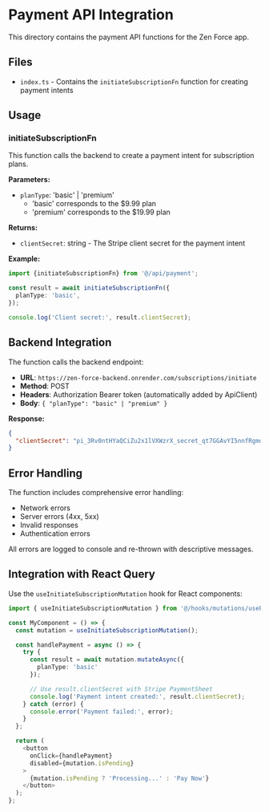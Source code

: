 # Payment API Integration

This directory contains the payment API functions for the Zen Force app.

## Files

- `index.ts` - Contains the `initiateSubscriptionFn` function for creating payment intents

## Usage

### initiateSubscriptionFn

This function calls the backend to create a payment intent for subscription plans.

**Parameters:**

- `planType`: 'basic' | 'premium'
  - 'basic' corresponds to the $9.99 plan
  - 'premium' corresponds to the $19.99 plan

**Returns:**

- `clientSecret`: string - The Stripe client secret for the payment intent

**Example:**

```typescript
import {initiateSubscriptionFn} from '@/api/payment';

const result = await initiateSubscriptionFn({
  planType: 'basic',
});

console.log('Client secret:', result.clientSecret);
```

## Backend Integration

The function calls the backend endpoint:

- **URL**: `https://zen-force-backend.onrender.com/subscriptions/initiate`
- **Method**: POST
- **Headers**: Authorization Bearer token (automatically added by ApiClient)
- **Body**: `{ "planType": "basic" | "premium" }`

**Response:**

```json
{
  "clientSecret": "pi_3Rv0ntHYaQCiZu2x1lVXWzrX_secret_qt7GGAvYI5nnfRgmdPPXMRvzz"
}
```

## Error Handling

The function includes comprehensive error handling:

- Network errors
- Server errors (4xx, 5xx)
- Invalid responses
- Authentication errors

All errors are logged to console and re-thrown with descriptive messages.

## Integration with React Query

Use the `useInitiateSubscriptionMutation` hook for React components:

```typescript
import { useInitiateSubscriptionMutation } from '@/hooks/mutations/usePaymentMutation';

const MyComponent = () => {
  const mutation = useInitiateSubscriptionMutation();

  const handlePayment = async () => {
    try {
      const result = await mutation.mutateAsync({
        planType: 'basic'
      });

      // Use result.clientSecret with Stripe PaymentSheet
      console.log('Payment intent created:', result.clientSecret);
    } catch (error) {
      console.error('Payment failed:', error);
    }
  };

  return (
    <button
      onClick={handlePayment}
      disabled={mutation.isPending}
    >
      {mutation.isPending ? 'Processing...' : 'Pay Now'}
    </button>
  );
};
```
